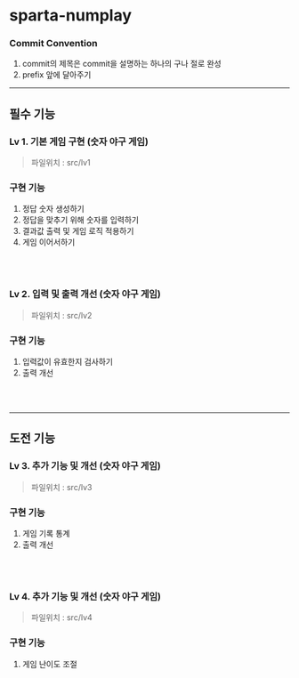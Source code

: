 # sparta-numplay

### Commit Convention
1. commit의 제목은 commit을 설명하는 하나의 구나 절로 완성
2. prefix 앞에 달아주기

***

## 필수 기능

### Lv 1. 기본 게임 구현 (숫자 야구 게임)
> 파일위치 : src/lv1

### 구현 기능
1. 정답 숫자 생성하기
2. 정답을 맞추기 위해 숫자를 입력하기
3. 결과값 출력 및 게임 로직 적용하기
4. 게임 이어서하기

<br/>
<br/>


### Lv 2. 입력 및 출력 개선 (숫자 야구 게임)
> 파일위치 : src/lv2

### 구현 기능
1. 입력값이 유효한지 검사하기
2. 출력 개선

<br/>
<br/>

***

## 도전 기능

### Lv 3. 추가 기능 및 개선 (숫자 야구 게임)
> 파일위치 : src/lv3

### 구현 기능
1. 게임 기록 통계
2. 출력 개선

<br/>
<br/>


### Lv 4. 추가 기능 및 개선 (숫자 야구 게임)
> 파일위치 : src/lv4

### 구현 기능
1. 게임 난이도 조절
